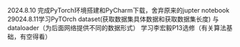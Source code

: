 2024.8.10 完成PyTorch环境搭建和PyCharm下载，舍弃原来的jupter notebook
29024.8.11学习PyTOrch dataset(获取数据集具体数据和获取数据集长度) 与 dataloader（为后面网络提供不同的数据形式）
学习李宏毅P13选修（有关算法基础，有空得看）
